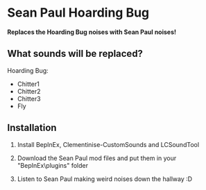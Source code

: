# Sean Paul Hoarding Bug

**Replaces the Hoarding Bug noises with Sean Paul noises!**

## What sounds will be replaced?

Hoarding Bug:
- Chitter1
- Chitter2
- Chitter3
- Fly

## Installation

1. Install BepInEx, Clementinise-CustomSounds and LCSoundTool

2. Download the Sean Paul mod files and put them in your "BepInEx\plugins" folder

3. Listen to Sean Paul making weird noises down the hallway :D